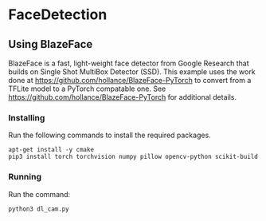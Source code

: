 # FaceDetection




## Using BlazeFace
BlazeFace is a fast, light-weight face detector from Google Research that builds on Single Shot MultiBox Detector (SSD).  This example uses the work done at https://github.com/hollance/BlazeFace-PyTorch to convert from a TFLite model to a PyTorch compatable one.  See https://github.com/hollance/BlazeFace-PyTorch for additional details.

### Installing
Run the following commands to install the required packages.  
```
apt-get install -y cmake
pip3 install torch torchvision numpy pillow opencv-python scikit-build
```


### Running
Run the command:
```
python3 dl_cam.py
```
